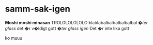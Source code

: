 # samm-sak-igen
**Moshi moshi minasan**
TROLOLOLOLOLO
blablabalbalbalbalbalbal
*�ter glass*
det �r v�ldigt gott
*�ter glass igen*
Det �r inte lika gott

ko muuu